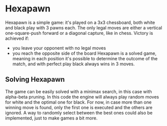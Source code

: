 # Hexapawn

Hexapawn is a simple game: it's played on a 3x3 chessboard, both white and black play with 3 pawns each.
The only legal moves are either a vertical one-square-push forward or a diagonal capture, like in chess.
Victory is achieved if:
- you leave your opponent with no legal moves
- you reach the opposite side of the board
Hexapawn is a solved game, meaning in each position it's possible to determine the outcome of the match, and with perfect play black always wins in 3 moves.

## Solving Hexapawn

The game can be easily solved with a minimax search, in this case with alpha-beta pruning.
In this code the engine will always play random moves for white and the optimal one for black.
For now, in case more than one winning move is found, only the first one is executed and the others are ignored.
A way to randomly select between the best ones could also be implemented, just to make games a bit more.
